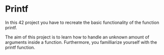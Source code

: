 # Printf
In this 42 project you have to recreate the basic functionality of the function printf.

The aim of this project is to learn how to handle an unknown amount of arguments inside a function.
Furthermore, you familliarize yourself with the printf function.
